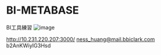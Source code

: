 # BI-METABASE
BI工具練習
![image](https://github.com/user-attachments/assets/cc68e0bf-0eae-4dd0-8212-647026361eb7)

http://10.231.220.207:3000/
ness_huang@mail.bbiclark.com
b2AnKWiyIG3Hsd
